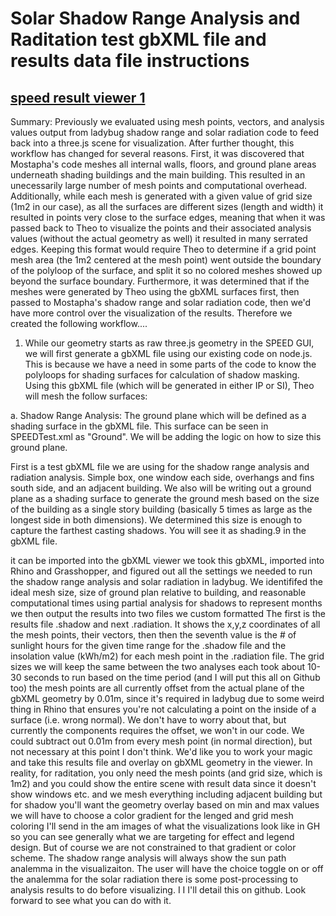 
# Solar Shadow Range Analysis and Raditation test gbXML file and results data file instructions


## [speed result viewer 1]( http://www.ladybug.tools/spider/solar-well/speed-solar-data/speed-result-viewer-1.html )



Summary: Previously we evaluated using mesh points, vectors, and analysis values output from ladybug shadow range and solar radiation code to feed back into a three.js scene for visualization. After further thought, this workflow has changed for several reasons. First, it was discovered that Mostapha's code meshes all internal walls, floors, and ground plane areas underneath shading buildings and the main building. This resulted in an unecessarily large number of mesh points and computational overhead. Additionally, while each mesh is generated with a given value of grid size (1m2 in our case), as all the surfaces are different sizes (length and width) it resulted in points very close to the surface edges, meaning that when it was passed back to Theo to visualize the points and their associated analysis values (without the actual geometry as well) it resulted in many serrated edges. Keeping this format would require Theo to determine if a grid point mesh area (the 1m2 centered at the mesh point) went outside the boundary of the polyloop of the surface, and split it so no colored meshes showed up beyond the surface boundary. Furthermore, it was determined that if the meshes were generated by Theo using the gbXML surfaces first, then passed to Mostapha's shadow range and solar radiation code, then we'd have more control over the visualization of the results. Therefore we created the following workflow....

1. While our geometry starts as raw three.js geometry in the SPEED GUI, we will first generate a gbXML file using our existing code on node.js. This is because we have a need in some parts of the code to know the polyloops for shading surfaces for calculation of shadow masking. Using this gbXML file (which will be generated in either IP or SI), Theo will mesh the follow surfaces:

  a. Shadow Range Analysis: The ground plane which will be defined as a shading surface in the gbXML file. This surface can be seen in        SPEEDTest.xml as "<Surface surfaceType="Shade" id="shade-9"><Name>Ground</Name>". We will be adding the logic on how to size this        ground plane.


           

First is a test gbXML file we are using for the shadow range analysis and radiation analysis. Simple box, one window each side, overhangs and fins south side, and an adjacent building. We also will be writing out a ground plane as a shading surface to generate the ground mesh based on the size of the building as a single story building (basically 5 times as large as the longest side in both dimensions). We determined this size is enough to capture the farthest casting shadows. You will see it as shading.9 in the gbXML file.







it can be imported into the gbXML viewer
we took this gbXML, imported into Rhino and Grasshopper, and figured out all the settings we needed to run the shadow range analysis and solar radiation in ladybug. We identififed the ideal mesh size, size of ground plan relative to building, and reasonable computational times using partial analysis for shadows to represent months
we then output the results into two files we custom formatted
The first is the results file .shadow and next .radiation. It shows the x,y,z coordinates of all the mesh points, their vectors, then then the seventh value is the # of sunlight hours for the given time range for the .shadow file and the insolation value (kWh/m2) for each mesh point in the .radiation file.
The grid sizes we will keep the same between the two analyses
each took about 10-30 seconds to run based on the time period
(and I will put this all on Github too)
the mesh points are all currently offset from the actual plane of the gbXML geometry by 0.01m, since it's required in ladybug due to some weird thing in Rhino that ensures you're not calculating a point on the inside of a surface (i.e. wrong normal). We don't have to worry about that, but currently the components requires the offset, we won't in our code. We could subtract out 0.01m from every mesh point (in normal direction), but not necessary at this point I don't think.
We'd like  you to work your magic and take this results file and overlay on gbXML geometry in the viewer. In reality, for raditation, you only need the mesh points (and grid size, which is  1m2) and you could show the entire scene with result data since it doesn't show windows etc. and we mesh everything including adjacent building
but for shadow you'll want the geometry overlay
based on min and max values we will have to choose a color gradient for the lenged and grid mesh coloring
I'll send in the am images of what the visualizations look like in GH so you can see generally what we are targeting for effect and legend design. But of course we are not constrained to that gradient or color scheme. The shadow range analysis will always show the sun path analemma in the visualizaiton. The user will have the choice toggle on or off the analemma for the solar radiation
there is some post-processing to analysis results to do before visualizing. I
I
I'll detail this on github. Look forward to see what you can do with it.
